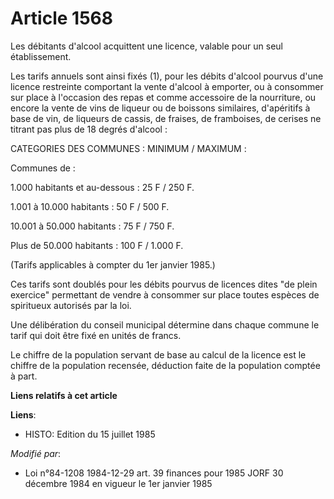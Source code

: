 # Article 1568

Les débitants d'alcool acquittent une licence, valable pour un seul établissement.

Les tarifs annuels sont ainsi fixés (1), pour les débits d'alcool pourvus d'une licence restreinte comportant la vente
d'alcool à emporter, ou à consommer sur place à l'occasion des repas et comme accessoire de la nourriture, ou encore la vente
de vins de liqueur ou de boissons similaires, d'apéritifs à base de vin, de liqueurs de cassis, de fraises, de framboises, de
cerises ne titrant pas plus de 18 degrés d'alcool :

CATEGORIES DES COMMUNES : MINIMUM / MAXIMUM :

Communes de :

1.000 habitants et au-dessous : 25 F / 250 F.

1.001 à 10.000 habitants : 50 F / 500 F.

10.001 à 50.000 habitants : 75 F / 750 F.

Plus de 50.000 habitants : 100 F / 1.000 F.

(Tarifs applicables à compter du 1er janvier 1985.)

Ces tarifs sont doublés pour les débits pourvus de licences dites "de plein exercice" permettant de vendre à consommer sur
place toutes espèces de spiritueux autorisés par la loi.

Une délibération du conseil municipal détermine dans chaque commune le tarif qui doit être fixé en unités de francs.

Le chiffre de la population servant de base au calcul de la licence est le chiffre de la population recensée, déduction faite
de la population comptée à part.

**Liens relatifs à cet article**

**Liens**:

  - HISTO: Edition du 15 juillet 1985

_Modifié par_:

  - Loi n°84-1208 1984-12-29 art. 39 finances pour 1985 JORF 30 décembre 1984 en vigueur le 1er janvier 1985

